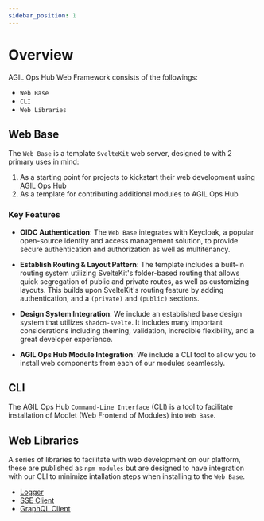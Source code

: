 ```yaml
---
sidebar_position: 1
---
```


# Overview

AGIL Ops Hub Web Framework consists of the followings:

-   `Web Base`
-   `CLI`
-   `Web Libraries`

## Web Base

The `Web Base` is a template `SvelteKit` web server, designed to with 2 primary uses in mind:

1. As a starting point for projects to kickstart their web development using AGIL Ops Hub
2. As a template for contributing additional modules to AGIL Ops Hub

### Key Features

-   **OIDC Authentication**: The `Web Base` integrates with Keycloak, a popular open-source identity and access
    management solution, to provide secure authentication and authorization as well as multitenancy.

-   **Establish Routing & Layout Pattern**: The template includes a built-in routing system utilizing SvelteKit's
    folder-based routing that allows quick segregation of public and private routes, as well as customizing layouts.
    This builds upon SvelteKit's routing feature by adding authentication, and a `(private)` and `(public)` sections.

-   **Design System Integration**: We include an established base design system that utilizes `shadcn-svelte`. It
    includes many important considerations including theming, validation, incredible flexibility, and a great
    developer experience.

-   **AGIL Ops Hub Module Integration**: We include a CLI tool to allow you to install web components from each
    of our modules seamlessly.

## CLI

The AGIL Ops Hub `Command-Line Interface` (CLI) is a tool to facilitate installation of Modlet (Web Frontend of Modules)
into `Web Base`.

## Web Libraries

A series of libraries to facilitate with web development on our platform, these are published as `npm modules` but are
designed to have integration with our CLI to minimize intallation steps when installing to the `Web Base`.

-   [Logger](../development/logger.mdx)
-   [SSE Client](../development/sse-client.mdx)
-   [GraphQL Client](../development/graphql-client.mdx)
